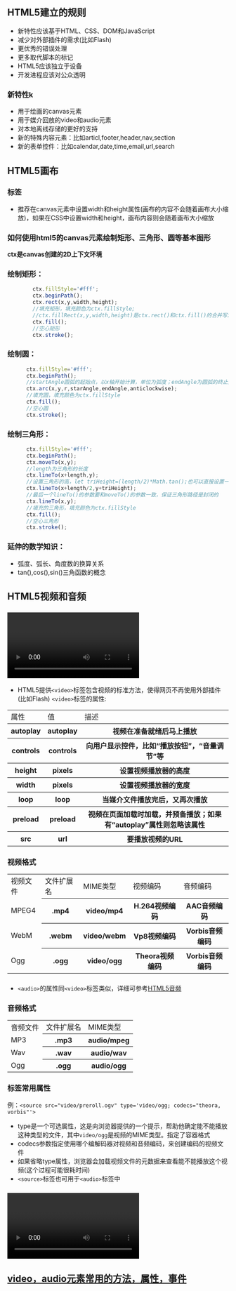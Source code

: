 ## HTML5建立的规则
- 新特性应该基于HTML、CSS、DOM和JavaScript
- 减少对外部插件的需求(比如Flash)
- 更优秀的错误处理
- 更多取代脚本的标记
- HTML5应该独立于设备
- 开发进程应该对公众透明
### 新特性k
- 用于绘画的canvas元素
- 用于媒介回放的video和audio元素
- 对本地离线存储的更好的支持
- 新的特殊内容元素：比如articl,footer,header,nav,section
- 新的表单控件：比如calendar,date,time,email,url,search
## HTML5画布
### <canvas>标签
- 推荐在canvas元素中设置width和height属性(画布的内容不会随着画布大小缩放)，如果在CSS中设置width和height，画布内容则会随着画布大小缩放
### 如何使用html5的canvas元素绘制矩形、三角形、圆等基本图形
**ctx是canvas创建的2D上下文环境**
### 绘制矩形：
```javascript
        ctx.fillStyle='#fff';
        ctx.beginPath();
        ctx.rect(x,y,width,height);
        //填充矩形，填充颜色为ctx.fillStyle;
        //ctx.fillRect(x,y,width,height)是ctx.rect()和ctx.fill()的合并写法
        ctx.fill();
        //空心矩形
        ctx.stroke();
```    
### 绘制圆：
```javascript
      ctx.fillStyle='#fff';
      ctx.beginPath();
      //startAngle圆弧的起始点，以x轴开始计算，单位为弧度；endAngle为圆弧的终止点；anticlockwise代表绘制圆弧的方向，默认值false，顺时针方向
      ctx.arc(x,y,r,starAngle,endAngle,anticlockwise);
      //填充圆，填充颜色为ctx.fillStyle
      ctx.fill();
      //空心圆
      ctx.stroke();
```        
### 绘制三角形：
  ```javascript
        ctx.fillStyle='#fff';
        ctx.beginPath();
        ctx.moveTo(x,y);
        //length为三角形的长度
        ctx.lineTo(x+length,y);
        //设置三角形的高，let triHeight=(length/2)*Math.tan();也可以直接设置一个triHeight的值
        ctx.lineTo(x+length/2,y+triHeight);
        //最后一个lineTo()的参数要和moveTo()的参数一致，保证三角形路径是封闭的
        ctx.lineTo(x,y);
        //填充的三角形，填充颜色为ctx.fillStyle
        ctx.fill();
        //空心三角形
        ctx.stroke();
```        
### 延伸的数学知识：
- 弧度、弧长、角度数的换算关系
- tan(),cos(),sin()三角函数的概念
## HTML5视频和音频
### <video>标签
- HTML5提供`<video>`标签包含视频的标准方法，使得网页不再使用外部插件(比如Flash) 
`<video>`标签的属性:
<table>
    <tr><td>属性</td><td>值</td><td>描述</td><tr>
    <tr><th>autoplay</th><th>autoplay</th><th>视频在准备就绪后马上播放</th></tr>
    <tr><th>controls</th><th>controls</th><th>向用户显示控件，比如“播放按钮”，“音量调节”等</th></tr>
    <tr><th>height</th><th>pixels</th><th>设置视频播放器的高度</th></tr>
    <tr><th>width</th><th>pixels</th><th>设置视频播放器的宽度</th></tr>
    <tr><th>loop</th><th>loop</th><th>当媒介文件播放完后，又再次播放</th></tr>
    <tr><th>preload</th><th>preload</th><th>视频在页面加载时加载，并预备播放；如果有“autoplay”属性则忽略该属性</th></tr>
    <tr><th>src</th><th>url</th><th>要播放视频的URL</th></tr>
</table>

### 视频格式
<table>
    <tr><td>视频文件</td><td>文件扩展名</td><td>MIME类型</td><td>视频编码</td><td>音频编码</td></tr>
    <tr><td>MPEG4</td><th>.mp4</th><th>video/mp4</th><th>H.264视频编码</th><th>AAC音频编码</th></tr>
    <tr><td>WebM</td><th>.webm</th><th>video/webm</th><th>Vp8视频编码</th><th>Vorbis音频编码</th></tr>
    <tr><td>Ogg</td><th>.ogg</th><th>video/ogg</th><th>Theora视频编码</th><th>Vorbis音频编码</th></tr>
</table>

### <audio>标签
- `<audio>`的属性同`<video>`标签类似，详细可参考[HTML5音频](https://www.runoob.com/tags/tag-audio.html)
### 音频格式
<table>
    <tr><td>音频文件</td><td>文件扩展名</td><td>MIME类型</td></tr>
    <tr><td>MP3</td><th>.mp3</th><th>audio/mpeg</th></tr>
    <tr><td>Wav</td><th>.wav</th><th>audio/wav</th></tr>
    <tr><td>Ogg</td><th>.ogg</th><th>audio/ogg</th></tr>
</table>

### <source>标签常用属性
例：`<source src="video/preroll.ogv" type='video/ogg; codecs="theora, vorbis"'>`  
- type是一个可选属性，这是向浏览器提供的一个提示，帮助他确定能不能播放这种类型的文件，其中`video/ogg`是视频的MIME类型。指定了容器格式
- codecs参数指定使用哪个编解码器对视频和音频编码，来创建编码的视频文件
- 如果省略type属性，浏览器会加载视频文件的元数据来查看能不能播放这个视频(这个过程可能很耗时间)
- `<source>`标签也可用于`<audio>`标签中
### <video>元素和<audio>元素常用API
[video，audio元素常用的方法，属性，事件](https://www.w3school.com.cn/html5/html_5_video_dom.asp)
---